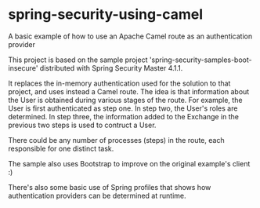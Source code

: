 # spring-security-using-camel
A basic example of how to use an Apache Camel route as an authentication provider

This project is based on the sample project 'spring-security-samples-boot-insecure' distributed with Spring Security Master 4.1.1.

It replaces the in-memory authentication used for the solution to that project, and uses instead a Camel route. 
The idea is that information about the User is obtained during various stages of the route. For example, the User is
first authenticated as step one. In step two, the User's roles are determined. In step three, the information added to the
Exchange in the previous two steps is used to contruct a User.

There could be any number of processes (steps) in the route, each responsible for one distinct task. 

The sample also uses Bootstrap to improve on the original example's client :)

There's also some basic use of Spring profiles that shows how authentication providers can
be determined at runtime. 
